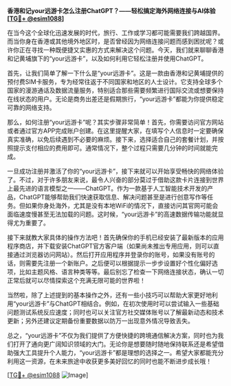 **香港和记your远游卡怎么注册ChatGPT？——轻松搞定海外网络连接与AI体验[[TG💪+ @esim1088](https://t.me/s/esim1088)]**

在当今这个全球化迅速发展的时代，旅行、工作或学习都可能需要我们跨越国界。而当你身在香港或其他境外地区时，是否曾经因为网络连接问题而感到困扰呢？或许你正在寻找一种既便捷又实惠的方式来解决这个问题。今天，我们就来聊聊香港和记黄埔旗下的“your远游卡”，以及如何利用它轻松注册并使用ChatGPT。

首先，让我们简单了解一下什么是“your远游卡”。这是一款由香港和记黄埔提供的预付费SIM卡服务，专为经常往返于不同国家和地区的人士设计。它支持全球多个国家的漫游通话及数据流量服务，特别适合那些需要频繁进行国际交流或想要保持在线状态的用户。无论是商务出差还是假期旅行，“your远游卡”都能为你提供稳定可靠的网络支持。

那么，如何注册“your远游卡”呢？其实步骤非常简单！首先，你需要访问官方网站或者通过官方APP完成账户创建。在这里提醒大家，在填写个人信息时一定要确保真实准确，以免后续遇到不必要的麻烦。接下来，选择适合自己的套餐计划，并按照提示支付相应的费用即可。通常情况下，整个过程只需要几分钟的时间就能完成。

一旦成功注册并激活了你的“your远游卡”，接下来就可以开始享受畅快的网络体验了。不过，对于许多朋友来说，最令人兴奋的部分莫过于借助这款卡片连接到世界上最先进的语言模型之一——ChatGPT。作为一款基于人工智能技术开发的产品，ChatGPT能够帮助我们快速获取信息、解决问题甚至是进行创意写作等任务。但如果你身处海外，尤其是没有本地WiFi的情况下，直接访问其官网可能会面临速度慢甚至无法加载的问题。这时候，“your远游卡”的高速数据传输功能就显得尤为重要了。

接下来就教大家具体的操作方法吧！首先确保你的手机已经安装了最新版本的应用程序商店，并下载安装ChatGPT官方客户端（如果尚未推出专用应用，则可以直接通过浏览器访问网站）。然后打开应用程序并登录你的账号，如果没有账号的话，则需要先注册一个新账户。之后便可以根据提示一步步设置好个性化偏好选项，比如主题风格、语言种类等等。最后别忘了检查一下网络连接状态，确认一切正常后就可以尽情探索这个充满无限可能的世界啦！

当然啦，除了上述提到的基本操作之外，还有一些小技巧可以帮助大家更好地利用“your远游卡”与ChatGPT相结合。例如，在初次使用时可以尝试输入一些基础问题测试系统反应速度；同时也可以关注官方社交媒体账号以了解最新动态和技术更新；另外还建议定期备份重要数据以防万一出现意外情况导致丢失。

总之，“your远游卡”不仅为我们提供了方便快捷的跨境通信解决方案，同时也为我们打开了通向更广阔知识领域的大门。无论你是想要随时随地保持联系还是希望借助强大工具提升个人能力，“your远游卡”都是理想的选择之一。希望大家都能充分利用这一资源，在未来旅途中收获更多美好回忆的同时也能不断进步成长哦！

[[TG💪+ @esim1088](https://t.me/s/esim1088) ![Image](https://i.postimg.cc/4NQfJmqS/Snipaste-2025-05-13-00-14-12.png)]